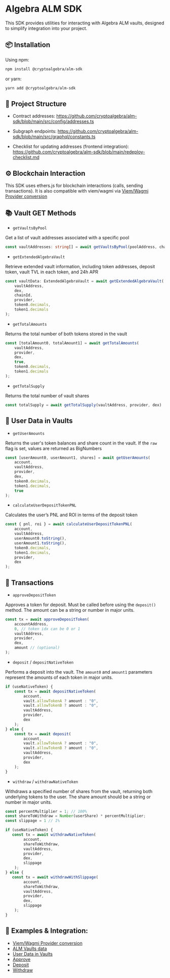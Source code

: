 # Algebra ALM SDK
This SDK provides utilities for interacting with Algebra ALM vaults, designed to simplify integration into your project.

## 📦 Installation
Using npm:
```bash
npm install @cryptoalgebra/alm-sdk
```
or yarn:
```bash
yarn add @cryptoalgebra/alm-sdk
```

## 🧾 Project Structure
- Contract addresses:
https://github.com/cryptoalgebra/alm-sdk/blob/main/src/config/addresses.ts

- Subgraph endpoints:
https://github.com/cryptoalgebra/alm-sdk/blob/main/src/graphql/constants.ts

- Checklist for updating addresses (frontend integration):
https://github.com/cryptoalgebra/alm-sdk/blob/main/redeploy-checklist.md

## ⚙️ Blockchain Interaction
This SDK uses ethers.js for blockchain interactions (calls, sending transactions). It is also compatible with viem/wagmi via [Viem/Wagmi Provider conversion](https://github.com/cryptoalgebra/integral-ui/blob/integral-1.2-beta/src/hooks/common/useEthersProvider.ts)

## 📚 Vault GET Methods

- `getVaultsByPool`

Get a list of vault addresses associated with a specific pool
```ts
const vaultAddresses: string[] = await getVaultsByPool(poolAddress, chainId, dex);
```

- `getExtendedAlgebraVault`

Retrieve extended vault information, including token addresses, deposit token, vault TVL in each token, and 24h APR
```ts
const vaultData: ExtendedAlgebraVault = await getExtendedAlgebraVault(
    vaultAddress,
    dex,
    chainId,
    provider,
    token0.decimals,
    token1.decimals
);
```

- `getTotalAmounts`

Returns the total number of both tokens stored in the vault
```ts
const [totalAmount0, totalAmount1] = await getTotalAmounts(
    vaultAddress,
    provider,
    dex,
    true,
    token0.decimals,
    token1.decimals
);
```

- `getTotalSupply`
  
Returns the total number of vault shares
```ts
const totalSupply = await getTotalSupply(vaultAddress, provider, dex)
```

## 👤 User Data in Vaults

- `getUserAmounts`

Returns the user's token balances and share count in the vault. If the `raw` flag is set, values are returned as BigNumbers
```ts
const [userAmount0, userAmount1, shares] = await getUserAmounts(
    account,
    vaultAddress,
    provider,
    dex,
    token0.decimals,
    token1.decimals,
    true
);
```

- `calculateUserDepositTokenPNL`

Calculates the user’s PNL and ROI in terms of the deposit token
```ts
const { pnl, roi } = await calculateUserDepositTokenPNL(
    account,
    vaultAddress,
    userAmount0.toString(),
    userAmount1.toString(),
    token0.decimals,
    token1.decimals,
    provider,
    dex
);
```

## 🚀 Transactions

- `approveDepositToken` 

Approves a token for deposit. Must be called before using the `deposit()` method. The amount can be a string or number in major units.
```ts
const tx = await approveDepositToken(
    accountAddress,
    0, // token idx can be 0 or 1
    vaultAddress,
    provider,
    dex,
    amount // (optional)
);
```

- `deposit` / `depositNativeToken`

Performs a deposit into the vault. The `amount0` and `amount1` parameters represent the amounts of each token in major units.
```ts
if (useNativeToken) {
    const tx = await depositNativeToken(
        account,
        vault.allowTokenA ? amount : "0",
        vault.allowTokenB ? amount : "0",
        vaultAddress,
        provider,
        dex
    );
} else {
    const tx = await deposit(
        account,
        vault.allowTokenA ? amount : "0",
        vault.allowTokenB ? amount : "0",
        vaultAddress,
        provider,
        dex
    );
}
```

- `withdraw` / `withdrawNativeToken`

Withdraws a specified number of shares from the vault, returning both underlying tokens to the user. The share amount should be a string or number in major units.
```ts
const percentMultiplier = 1; // 100%
const shareToWithdraw = Number(userShare) * percentMultiplier;
const slippage = 1 // 1%

if (useNativeToken) {
   const tx = await withdrawNativeToken(
        account,
        shareToWithdraw,
        vaultAddress,
        provider,
        dex,
        slippage
    );
} else {
   const tx = await withdrawWithSlippage(
        account,
        shareToWithdraw,
        vaultAddress,
        provider,
        dex,
        slippage
    );
}
```

## 🔗 Examples & Integration:
- [Viem/Wagmi Provider conversion](https://github.com/cryptoalgebra/integral-ui/blob/integral-1.2-beta/src/hooks/common/useEthersProvider.ts)
- [ALM Vaults data](https://github.com/cryptoalgebra/integral-ui/blob/integral-1.2-beta/src/hooks/alm/useALMVaults.ts)
- [User Data in Vaults](https://github.com/cryptoalgebra/integral-ui/blob/integral-1.2-beta/src/hooks/alm/useUserALMVaults.ts)
- [Approve](https://github.com/cryptoalgebra/integral-ui/blob/abc096509f2f32be2cda2b6b30fd3151580a8e97/src/components/create-position/AddAutomatedLiquidityButton/index.tsx#L38)
- [Deposit](https://github.com/cryptoalgebra/integral-ui/blob/abc096509f2f32be2cda2b6b30fd3151580a8e97/src/components/create-position/AddAutomatedLiquidityButton/index.tsx#L54)
- [Withdraw](https://github.com/cryptoalgebra/integral-ui/blob/abc096509f2f32be2cda2b6b30fd3151580a8e97/src/components/modals/RemoveALMLiquidityModal/index.tsx#L42)
